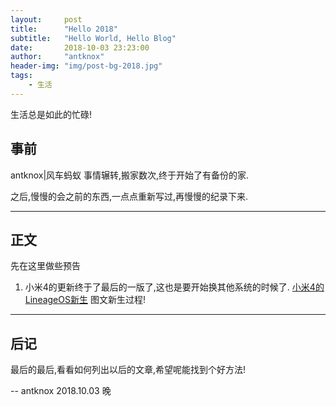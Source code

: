 ```yaml
---
layout:     post
title:      "Hello 2018"
subtitle:   "Hello World, Hello Blog"
date:       2018-10-03 23:23:00
author:     "antknox"
header-img: "img/post-bg-2018.jpg"
tags:
    - 生活
---
```

 
生活总是如此的忙碌!

## 事前

antknox|风车蚂蚁 事情辗转,搬家数次,终于开始了有备份的家.

之后,慢慢的会之前的东西,一点点重新写过,再慢慢的纪录下来.

---

## 正文

先在这里做些预告
1. 小米4的更新终于了最后的一版了,这也是要开始换其他系统的时候了.
[小米4的LineageOS新生](https://antknox.github.io/2018/10/04/mi4tolineageos/) 
图文新生过程!

---
## 后记
最后的最后,看看如何列出以后的文章,希望呢能找到个好方法!

-- antknox 2018.10.03 晚